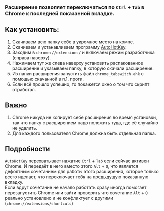 ### Расширение позволяет переключаться по `Ctrl` + `Tab` в Chrome к последней показанной вкладке.

## Как установить:

1. Скачиваем всю папку себе в укромное место на компе.
2. Скачиваем и устанавливаем программу [AutoHotKey](https://www.autohotkey.com).
3. Заходим в `chrome://extensions/` и включаем режим разработчика (справа наверху).
4. Нажимаем тут же слева наверху установить распакованное расширение и указываем папку, в которую скачали расширение.
5. Из папки расширения запустить файл `chrome_tabswitch.ahk` с помощью скачанной в п.1. проги.
6. Если всё прошло успешно, то покажется окно о том что скрипт отработал.

## Важно

1. Chrome никуда не копирует себе расширения во время установки, так что папку с расширением надо положить туда, где её случайно не удалить.
2. Для каждого пользователя Chrome должна быть отдельная папка.

## Подробности

`AutoHotKey` перехватывает нажатие `Ctrl` + `Tab` если сейчас активен Chrome. И передаёт в него вместо этого `Alt` + `Q`, что является дефолтным сочетанием для работы этого расширения, которое только всего иделает, что переключает тебя на предыдущую показанную вкладку.  
Если вдруг сочетание не начало работать сразу иногда помогает перезапустить Chrome или зайти проверить что сочетание `Alt` + `Q` реально установлено и не конфликтует с другими (`chrome://extensions/shortcuts`)
